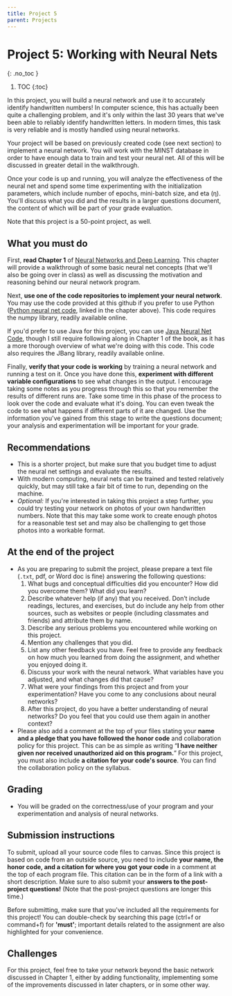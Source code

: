 ```yaml
---
title: Project 5
parent: Projects
---
```


<script src="https://cdn.mathjax.org/mathjax/latest/MathJax.js?config=TeX-AMS-MML_HTMLorMML" type="text/javascript"></script>


# Project 5: Working with Neural Nets
{: .no_toc }

1. TOC
{:toc}

In this project, you will build a neural network and use it to accurately identify handwritten numbers! In computer science, this has actually been quite a challenging problem, and it's only within the last 30 years that we've been able to reliably identify handwritten letters.  In modern times, this task is very reliable and is mostly handled using neural networks.

Your project will be based on previously created code (see next section) to implement a neural network.  You will work with the MINST database in order to have enough data to train and test your neural net.  All of this will be discussed in greater detail in the walkthrough.

Once your code is up and running, you will analyze the effectiveness of the neural net and spend some time experimenting with the initialization parameters, which include number of epochs, mini-batch size, and eta (η).  You'll discuss what you did and the results in a larger questions document, the content of which will be part of your grade evaluation.

Note that this project is a 50-point project, as well.

## What you must do

First, **read Chapter 1** of  [<ins>Neural Networks and Deep Learning</ins>](http://neuralnetworksanddeeplearning.com/chap1.html).  This chapter will provide a walkthrough of some basic neural net concepts (that we'll also be going over in class) as well as discussing the motivation and reasoning behind our neural network program.

Next, **use one of the code repositories to implement your neural network**. You may use the code provided at this github if you prefer to use Python ([Python neural net code](https://github.com/mnielsen/neural-networks-and-deep-learning/blob/master/src/mnist_average_darkness.py), linked in the chapter above).  This code requires the numpy library, readily available online.

If you'd prefer to use Java for this project, you can use [Java Neural Net Code](https://www.makariev.com/blog/java-neural-network-tutorial-classifying-MNIST-handwritten-digits/), though I still require following along in Chapter 1 of the book, as it has a more thorough overview of what we're doing with this code.  This code also requires the JBang library, readily available online.

Finally, **verify that your code is working** by training a neural network and running a test on it.  Once you have done this, **experiment with different variable configurations** to see what changes in the output.  I encourage taking some notes as you progress through this so that you remember the results of different runs are.  Take some time in this phase of the process to look over the code and evaluate what it's doing.  You can even tweak the code to see what happens if different parts of it are changed.  Use the information you've gained from this stage to write the questions document; your analysis and experimentation will be important for your grade. 

## Recommendations

- This is a shorter project, but make sure that you budget time to adjust the neural net settings and evaluate the results.
- With modern computing, neural nets can be trained and tested relatively quickly, but may still take a fair bit of time to run, depending on the machine.
- *Optional:* If you're interested in taking this project a step further, you could try testing your network on photos of your own handwritten numbers.  Note that this may take some work to create enough photos for a reasonable test set and may also be challenging to get those photos into a workable format.

## At the end of the project

-   As you are preparing to submit the project, please prepare a text file (`.txt`, pdf, or Word doc is fine) answering the following questions:
    1.  What bugs and conceptual difficulties did you encounter? How did you overcome them? What did you learn?
    2.  Describe whatever help (if any) that you received. Don’t include readings, lectures, and exercises, but do include any help from other sources, such as websites or people (including classmates and friends) and attribute them by name.  
    3.  Describe any serious problems you encountered while working on this project.
    4.  Mention any challenges that you did.
    5.  List any other feedback you have. Feel free to provide any feedback on how much you learned from doing the assignment, and whether you enjoyed doing it.
	6.  Discuss your work with the neural network.  What variables have you adjusted, and what changes did that cause?  
	7.  What were your findings from this project and from your experimentation?  Have you come to any conclusions about neural networks?
	8.  After this project, do you have a better understanding of neural networks?  Do you feel that you could use them again in another context?
-   Please also add a comment at the top of your files stating your **name and a pledge that you have followed the honor code** and collaboration policy for this project. This can be as simple as writing “**I have neither given nor received unauthorized aid on this program.**”  For this project, you must also include **a citation for your code's source**. You can find the collaboration policy on the syllabus.

## Grading

- You will be graded on the correctness/use of your program and your experimentation and analysis of neural networks.

## Submission instructions

To submit, upload all your source code files to canvas.  Since this project is based on code from an outside source, you need to include **your name, the honor code, and a citation for where you got your code** in a comment at the top of each program file.  This citation can be in the form of a link with a short description.  Make sure to also submit your **answers to the post-project questions!**  (Note that the post-project questions are longer this time.)

Before submitting, make sure that you've included all the requirements for this project!  You can double-check by searching this page (ctrl+f or command+f) for **'must'**; important details related to the assignment are also highlighted for your convenience.

## Challenges

For this project, feel free to take your network beyond the basic network discussed in Chapter 1, either by adding functionality, implementing some of the improvements discussed in later chapters, or in some other way.
